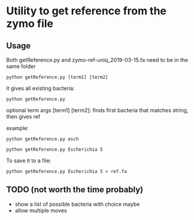 # Utility to get reference from the zymo file

## Usage
Both getReference.py and zymo-ref-uniq_2019-03-15.fa need to be in the same folder

`python getReference.py [term1] [term2]`

it gives all existing bacteria:

`python getReference.py`

optional term args [term1] [term2]: finds first bacteria that matches string, then gives ref

example:

`python getReference.py esch`

`python getReference.py Escherichia 5`

To save it to a file:

`python getReference.py Escherichia 5 > ref.fa`

## TODO (not worth the time probably)

* show a list of possible bacteria with choice maybe
* allow multiple moves
